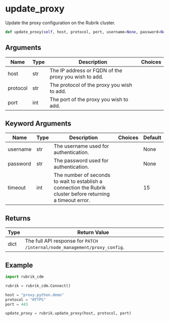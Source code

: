 # update_proxy

Update the proxy configuration on the Rubrik cluster.
```py
def update_proxy(self, host, protocol, port, username=None, password=None, timeout=15)
```

## Arguments
| Name        | Type | Description                                                                 | Choices |
|-------------|------|-----------------------------------------------------------------------------|---------|
| host  | str  | The IP address or FQDN of the proxy you wish to add. |         |
| protocol  | str  | The protocol of the proxy you wish to add. |         |
| port  | int  | The port of the proxy you wish to add. |         |

## Keyword Arguments
| Name        | Type | Description                                                                 | Choices | Default |
|-------------|------|-----------------------------------------------------------------------------|---------|---------|
| username | str  | The username used for authentication.          |         |    None     |
| password | str  | The password used for authentication.          |         |    None     |
| timeout  | int  | The number of seconds to wait to establish a connection the Rubrik cluster before returning a timeout error.  |         |    15     |

## Returns
| Type | Return Value                                                                                   |
|------|-----------------------------------------------------------------------------------------------|
| dict  | The full API response for `PATCH /internal/node_management/proxy_config`. |

## Example
```py
import rubrik_cdm

rubrik = rubrik_cdm.Connect()

host = "proxy.python.demo"
protocol = "HTTPS"
port = 443

update_proxy = rubrik.update_proxy(host, protocol, port)
```

